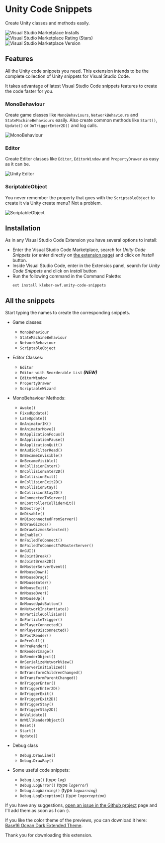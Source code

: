 # Unity Code Snippets #
Create Unity classes and methods easily.

![Visual Studio Marketplace Installs](https://img.shields.io/visual-studio-marketplace/i/kleber-swf.unity-code-snippets?color=red&style=for-the-badge)
![Visual Studio Marketplace Rating (Stars)](https://img.shields.io/visual-studio-marketplace/stars/kleber-swf.unity-code-snippets?color=blue&style=for-the-badge)
![Visual Studio Marketplace Version](https://img.shields.io/visual-studio-marketplace/v/kleber-swf.unity-code-snippets?color=orange&style=for-the-badge)

## Features

All the Unity code snippets you need. This extension intends to be the complete collection of Unity snippets for Visual Studio Code.

It takes advantage of latest Visual Studio Code snippets features to create the code faster for you.

### MonoBehaviour
Create game classes like `MonoBehaviours`, `NetworkBehaviours` and `StateMachineBehaviours` easily. Also create common methods like `Start()`, `Update()` or `OnTriggerEnter2D()` and log calls.

![MonoBehaviour](https://raw.githubusercontent.com/kleber-swf/vscode-unity-code-snippets/master/images/usage-01.gif)

### Editor
Create Editor classes like `Editor`, `EditorWindow` and `PropertyDrawer` as easy as it can be.

![Unity Editor](https://raw.githubusercontent.com/kleber-swf/vscode-unity-code-snippets/master/images/usage-02.gif)

### ScriptableObject
You never remember the property that goes with the `ScriptableObject` to create it via Unity create menu? Not a problem.

![ScriptableObject](https://raw.githubusercontent.com/kleber-swf/vscode-unity-code-snippets/master/images/usage-03.gif)

## Installation

As in any Visual Studio Code Extension you have several options to install:

* Enter the Visual Studio Code Marketplace, search for _Unity Code Snippets_ (or enter directly on [the extension page](https://marketplace.visualstudio.com/items?itemName=kleber-swf.unity-code-snippets)) and click on _Install_ button.
* Inside Visual Studio Code, enter in the Extensios panel, search for _Unity Code Snippets_ and click on _Install_ button
* Run the following command in the Command Palette:
	```
	ext install kleber-swf.unity-code-snippets
	```

## All the snippets

Start typing the names to create the corresponding snippets.

* Game classes:
	* `MonoBehaviour`
	* `StateMachineBehaviour`
	* `NetworkBehaviour`
	* `ScriptableObject`

* Editor Classes:
	* `Editor`
	* `Editor with Reorderable List` **_(NEW)_**
	* `EditorWindow`
	* `PropertyDrawer`
	* `ScriptableWizard`

* MonoBehaviour Methods:
	* `Awake()`
	* `FixedUpdate()`
	* `LateUpdate()`
	* `OnAnimatorIK()`
	* `OnAnimatorMove()`
	* `OnApplicationFocus()`
	* `OnApplicationPause()`
	* `OnApplicationQuit()`
	* `OnAudioFilterRead()`
	* `OnBecameInvisible()`
	* `OnBecameVisible()`
	* `OnCollisionEnter()`
	* `OnCollisionEnter2D()`
	* `OnCollisionExit()`
	* `OnCollisionExit2D()`
	* `OnCollisionStay()`
	* `OnCollisionStay2D()`
	* `OnConnectedToServer()`
	* `OnControllerColliderHit()`
	* `OnDestroy()`
	* `OnDisable()`
	* `OnDisconnectedFromServer()`
	* `OnDrawGizmos()`
	* `OnDrawGizmosSelected()`
	* `OnEnable()`
	* `OnFailedToConnect()`
	* `OnFailedToConnectToMasterServer()`
	* `OnGUI()`
	* `OnJointBreak()`
	* `OnJointBreak2D()`
	* `OnMasterServerEvent()`
	* `OnMouseDown()`
	* `OnMouseDrag()`
	* `OnMouseEnter()`
	* `OnMouseExit()`
	* `OnMouseOver()`
	* `OnMouseUp()`
	* `OnMouseUpAsButton()`
	* `OnNetworkInstantiate()`
	* `OnParticleCollision()`
	* `OnParticleTrigger()`
	* `OnPlayerConnected()`
	* `OnPlayerDisconnected()`
	* `OnPostRender()`
	* `OnPreCull()`
	* `OnPreRender()`
	* `OnRenderImage()`
	* `OnRenderObject()`
	* `OnSerializeNetworkView()`
	* `OnServerInitialized()`
	* `OnTransformChildrenChanged()`
	* `OnTransformParentChanged()`
	* `OnTriggerEnter()`
	* `OnTriggerEnter2D()`
	* `OnTriggerExit()`
	* `OnTriggerExit2D()`
	* `OnTriggerStay()`
	* `OnTriggerStay2D()`
	* `OnValidate()`
	* `OnWillRenderObject()`
	* `Reset()`
	* `Start()`
	* `Update()`

* Debug class
	* `Debug.DrawLine()`
	* `Debug.DrawRay()`

* Some useful code snippets:
	* `Debug.Log()` (type _`log`_)
	* `Debug.LogError()` (type _`logerror`_)
	* `Debug.LogWarning()` (type _`logwarning`_)
	* `Debug.LogException()`  (type _`logexception`_)

If you have any suggestions, [open an issue in the Github project](https://github.com/kleber-swf/vscode-unity-code-snippets/issues) page and I'll add them as soon as I can :).

If you like the color theme of the previews, you can download it here: [Base16 Ocean Dark Extended Theme](https://marketplace.visualstudio.com/items?itemName=kleber-swf.ocean-dark-extended).

Thank you for downloading this extension.
